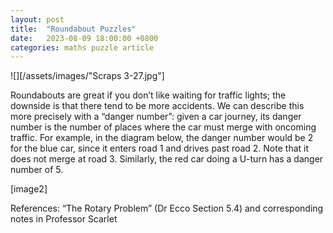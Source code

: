 ```yaml
---
layout: post
title:  "Roundabout Puzzles"
date:   2023-08-09 18:00:00 +0800
categories: maths puzzle article
---
```

![][/assets/images/"Scraps 3-27.jpg"]

Roundabouts are great if you don’t like waiting for traffic lights; the downside is that there tend to be more accidents. We can describe this more precisely with a “danger number”: given a car journey, its danger number is the number of places where the car must merge with oncoming traffic. For example, in the diagram below, the danger number would be 2 for the blue car, since it enters road 1 and drives past road 2. Note that it does not merge at road 3. Similarly, the red car doing a U-turn has a danger number of 5.

[image2]



References: “The Rotary Problem” (Dr Ecco Section 5.4) and corresponding notes in Professor Scarlet
